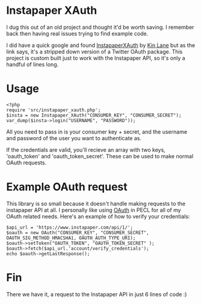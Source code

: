 # Instapaper XAuth
I dug this out of an old project and thought it'd be worth saving. I remember
back then having real issues trying to find example code.

I did have a quick google and found
[InstapaperXAuth](https://github.com/kinlane/InstapaperXAuth) by [Kin
Lane](http://kinlane.com/2011/06/01/instapaper-full-api-with-xauth-php-class/) but
as the link says, it's a stripped down version of a Twitter OAuth package. This
project is custom built just to work with the Instapaper API, so it's only a handful
of lines long.

# Usage
    <?php
    require 'src/instapaper_xauth.php';
    $insta = new Instapaper_XAuth("CONSUMER_KEY", "CONSUMER_SECRET");
    var_dump($insta->login("USERNAME", "PASSWORD"));

All you need to pass in is your consumer key + secret, and the username and
password of the user you want to authenticate as.

If the credentials are valid, you'll recieve an array with two keys,
'oauth_token' and 'oauth_token_secret'. These can be used to make normal OAuth 
requests.

# Example OAuth request

   This library is so small because it doesn't handle making requests to the
   instapaper API at all. I personally like using
   [OAuth](http://pecl.php.net/package/oauth) in PECL for all of my OAuth related
   needs. Here's an example of how to verify your credentials:

    $api_url = 'https://www.instapaper.com/api/1/'; 
    $oauth = new OAuth("CONSUMER_KEY", "CONSUMER_SECRET", OAUTH_SIG_METHOD_HMACSHA1, OAUTH_AUTH_TYPE_URI);                      
    $oauth->setToken("OAUTH_TOKEN", "OAUTH_TOKEN_SECRET" );           
    $oauth->fetch($api_url.'account/verify_credentials');                                
    echo $oauth->getLastResponse(); 

# Fin

There we have it, a request to the Instapaper API in just 6 lines of code :)


